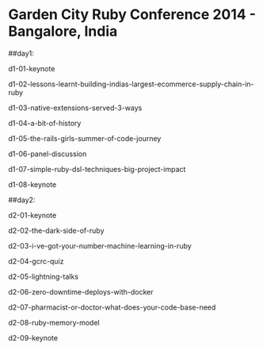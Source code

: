 # Garden City Ruby Conference 2014 - Bangalore, India

##day1:

  d1-01-keynote

  d1-02-lessons-learnt-building-indias-largest-ecommerce-supply-chain-in-ruby

  d1-03-native-extensions-served-3-ways

  d1-04-a-bit-of-history

  d1-05-the-rails-girls-summer-of-code-journey

  d1-06-panel-discussion

  d1-07-simple-ruby-dsl-techniques-big-project-impact

  d1-08-keynote

##day2:

  d2-01-keynote

  d2-02-the-dark-side-of-ruby

  d2-03-i-ve-got-your-number-machine-learning-in-ruby

  d2-04-gcrc-quiz

  d2-05-lightning-talks

  d2-06-zero-downtime-deploys-with-docker

  d2-07-pharmacist-or-doctor-what-does-your-code-base-need

  d2-08-ruby-memory-model

  d2-09-keynote


